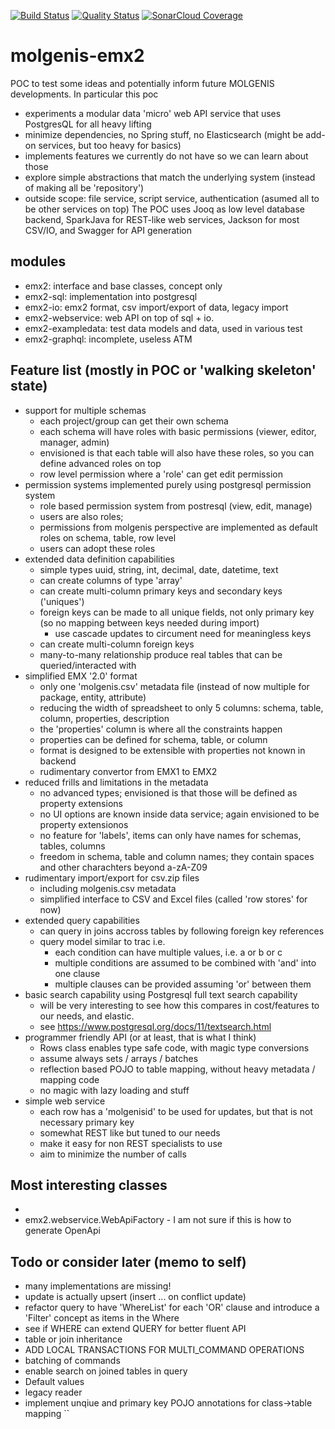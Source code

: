 [![Build Status](https://travis-ci.org/mswertz/molgenis-emx2.svg?branch=master)](https://travis-ci.org/mswertz/molgenis-emx2)
[![Quality Status](https://sonarcloud.io/api/project_badges/measure?project=mswertz_molgenis-emx2&metric=alert_status)](https://sonarcloud.io/dashboard?id=mswertz_molgenis-emx2)
[![SonarCloud Coverage](https://sonarcloud.io/api/project_badges/measure?project=mswertz_molgenis-emx2&metric=coverage)](https://sonarcloud.io/component_measures/metric/coverage/list?id=mswertz_molgenis-emx2)

# molgenis-emx2
POC to test some ideas and potentially inform future MOLGENIS developments. In particular this poc 
*  experiments a modular data 'micro' web API service that uses PostgresQL for all heavy lifting
*  minimize dependencies, no Spring stuff, no Elasticsearch (might be add-on services, but too heavy for basics)
*  implements features we currently do not have so we can learn about those
*  explore simple abstractions that match the underlying system (instead of making all be 'repository')
*  outside scope: file service, script service, authentication (asumed all to be other services on top)
The POC uses Jooq as low level database backend, SparkJava for REST-like web services, Jackson for most CSV/IO, and Swagger for API generation

## modules
*  emx2: interface and base classes, concept only
*  emx2-sql: implementation into postgresql
*  emx2-io: emx2 format, csv import/export of data, legacy import
*  emx2-webservice: web API on top of sql + io.
*  emx2-exampledata: test data models and data, used in various test
*  emx2-graphql: incomplete, useless ATM


## Feature list (mostly in POC or 'walking skeleton' state)
*  support for multiple schemas
    - each project/group can get their own schema 
    - each schema will have roles with basic permissions (viewer, editor, manager, admin)
    - envisioned is that each table will also have these roles, so you can define advanced roles on top
    - row level permission where a 'role' can get edit permission
*  permission systems implemented purely using postgresql permission system
    - role based permission system from postresql (view, edit, manage)
    - users are also roles; 
    - permissions from molgenis perspective are implemented as default roles on schema, table, row level
    - users can adopt these roles
*  extended data definition capabilities
    - simple types uuid, string, int, decimal, date, datetime, text
    - can create columns of type 'array'
    - can create multi-column primary keys and secondary keys ('uniques')
    - foreign keys can be made to all unique fields, not only primary key (so no mapping between keys needed during import)
        - use cascade updates to circument need for meaningless keys
    - can create multi-column foreign keys
    - many-to-many relationship produce real tables that can be queried/interacted with
*  simplified EMX '2.0' format 
    - only one 'molgenis.csv' metadata file (instead of now multiple for package, entity, attribute)
    - reducing the width of spreadsheet to only 5 columns: schema, table, column, properties, description
    - the 'properties' column is where all the constraints happen
    - properties can be defined for schema, table, or column
    - format is designed to be extensible with properties not known in backend
    - rudimentary convertor from EMX1 to EMX2
*  reduced frills and limitations in the metadata
    - no advanced types; envisioned is that those will be defined as property extensions
    - no UI options are known inside data service; again envisioned to be property extensionos
    - no feature for 'labels', items can only have names for schemas, tables, columns
    - freedom in schema, table and column names; they contain spaces and other charachters beyond a-zA-Z09
*  rudimentary import/export for csv.zip files
    - including molgenis.csv metadata
    - simplified interface to CSV and Excel files (called 'row stores' for now)
*  extended query capabilities
    - can query in joins accross tables by following foreign key references
    - query model similar to trac i.e.
        - each condition can have multiple values, i.e. a or b or c
        - multiple conditions are assumed to be combined with 'and' into one clause
        - multiple clauses can be provided assuming 'or' between them
* basic search capability using Postgresql full text search capability
    - will be very interesting to see how this compares in cost/features to our needs, and elastic.
    - see https://www.postgresql.org/docs/11/textsearch.html
* programmer friendly API (or at least, that is what I think)
    - Rows class enables type safe code, with magic type conversions
    - assume always sets / arrays / batches
    - reflection based POJO to table mapping, without  heavy metadata / mapping code 
    - no magic with lazy loading and stuff
* simple web service
    - each row has a 'molgenisid' to be used for updates, but that is not necessary primary key
    - somewhat REST like but tuned to our needs
    - make it easy for non REST specialists to use
    - aim to minimize the number of calls
    
## Most interesting classes
* 
*  emx2.webservice.WebApiFactory - I am not sure if this is how to generate OpenApi


## Todo or consider later (memo to self)
*  many implementations are missing!
*  update is actually upsert (insert ... on conflict update)
*  refactor query to have 'WhereList' for each 'OR' clause and introduce a 'Filter' concept as items in the Where
*  see if WHERE can extend QUERY for better fluent API
*  table or join inheritance
*  ADD LOCAL TRANSACTIONS FOR MULTI_COMMAND OPERATIONS
*  batching of commands
*  enable search on joined tables in query
*  Default values
*  legacy reader
*  implement unqiue and primary key POJO annotations for class->table mapping
``

